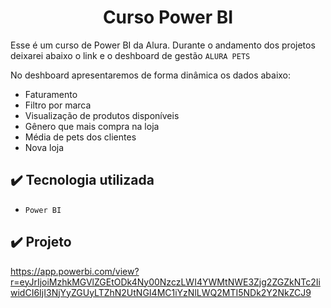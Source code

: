 <h1 align="center"> Curso Power BI </h1>

Esse é um curso de Power BI da Alura.
Durante o andamento dos projetos deixarei abaixo o link e o deshboard de gestão ``ALURA PETS``

No deshboard apresentaremos de forma dinâmica os dados abaixo:

- Faturamento
- Filtro por marca
- Visualização de produtos disponíveis
- Gênero que mais compra na loja
- Média de pets dos clientes
- Nova loja

## ✔️ Tecnologia utilizada

- ``Power BI``


## ✔️ Projeto

https://app.powerbi.com/view?r=eyJrIjoiMzhkMGVlZGEtODk4Ny00NzczLWI4YWMtNWE3Zjg2ZGZkNTc2IiwidCI6IjI3NjYyZGUyLTZhN2UtNGI4MC1iYzNlLWQ2MTI5NDk2Y2NkZCJ9
